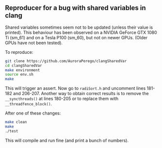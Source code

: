 ## Reproducer for a bug with shared variables in clang

Shared variables sometimes seem not to be updated (unless their value is printed).
This behaviour has been observed on a NVIDIA GeForce GTX 1080 Ti (sm_61) and on a Tesla P100 (sm_60), but not on newer GPUs.
(Older GPUs have not been tested).

To reproduce:
```bash
git clone https://github.com/AuroraPerego/clangSharedVar
cd clangSharedVar
make environment
source env.sh
make
```

This will trigger an assert.
Now go to `radiSort.h` and uncomment lines 181-182 and 206-207.
Another way to obtain correct results is to remove the `__syncthreads()` at lines 180-205
or to replace them with `__threadfence_block()`.

After one of these changes:
```bash
make clean
make
./test
```

This will compile and run fine (and print a bunch of numbers).
